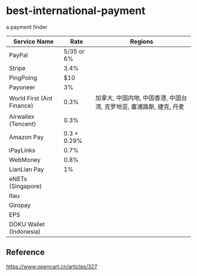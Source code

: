 # best-international-payment
a payment finder

| Service Name | Rate | Regions |
| --- | --- | --- | 
| PayPal | $5/$35 or 6% | |
| Stripe | 3.4% | |
| PingPoing | $10 | |
| Payoneer | 3% | |
| World First (Ant Finance) | 0.3% | 加拿大, 中国内地, 中国香港, 中国台湾, 克罗地亚, 塞浦路斯, 捷克, 丹麦 |
| Airwallex (Tencent) | 0.3% | |
| Amazon Pay | 0.3 + 0.29% | |
| iPayLinks | 0.7% | |
| WebMoney | 0.8% | |
| LianLian Pay | 1% | |
| eNETs (Singapore) | | |
| Itau | | |
| Giropay | | |
| EPS | | |
| DOKU Wallet (Indonesia) | | |

## Reference
https://www.opencart.cn/articles/327

